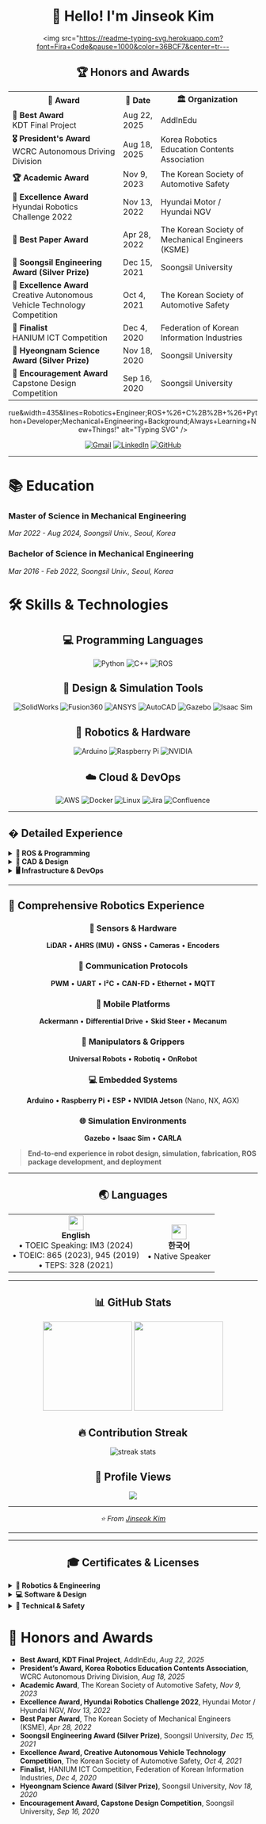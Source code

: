 <div align="center">
  
# 👋 Hello! I'm Jinseok Kim

<img src="https://readme-typing-svg.herokuapp.com?font=Fira+Code&pause=1000&color=36BCF7&center=tr---

<div align="center">

## 🏆 Honors and Awards

</div>

<table align="center">
<tr>
<th>🏅 Award</th>
<th>📅 Date</th>
<th>🏛️ Organization</th>
</tr>
<tr>
<td><b>🥇 Best Award</b><br>KDT Final Project</td>
<td>Aug 22, 2025</td>
<td>AddInEdu</td>
</tr>
<tr>
<td><b>🎖️ President's Award</b><br>WCRC Autonomous Driving Division</td>
<td>Aug 18, 2025</td>
<td>Korea Robotics Education Contents Association</td>
</tr>
<tr>
<td><b>🏆 Academic Award</b></td>
<td>Nov 9, 2023</td>
<td>The Korean Society of Automotive Safety</td>
</tr>
<tr>
<td><b>🥈 Excellence Award</b><br>Hyundai Robotics Challenge 2022</td>
<td>Nov 13, 2022</td>
<td>Hyundai Motor / Hyundai NGV</td>
</tr>
<tr>
<td><b>📝 Best Paper Award</b></td>
<td>Apr 28, 2022</td>
<td>The Korean Society of Mechanical Engineers (KSME)</td>
</tr>
<tr>
<td><b>🥈 Soongsil Engineering Award (Silver Prize)</b></td>
<td>Dec 15, 2021</td>
<td>Soongsil University</td>
</tr>
<tr>
<td><b>🥈 Excellence Award</b><br>Creative Autonomous Vehicle Technology Competition</td>
<td>Oct 4, 2021</td>
<td>The Korean Society of Automotive Safety</td>
</tr>
<tr>
<td><b>🏅 Finalist</b><br>HANIUM ICT Competition</td>
<td>Dec 4, 2020</td>
<td>Federation of Korean Information Industries</td>
</tr>
<tr>
<td><b>🥈 Hyeongnam Science Award (Silver Prize)</b></td>
<td>Nov 18, 2020</td>
<td>Soongsil University</td>
</tr>
<tr>
<td><b>🏅 Encouragement Award</b><br>Capstone Design Competition</td>
<td>Sep 16, 2020</td>
<td>Soongsil University</td>
</tr>
</table>rue&width=435&lines=Robotics+Engineer;ROS+%26+C%2B%2B+%26+Python+Developer;Mechanical+Engineering+Background;Always+Learning+New+Things!" alt="Typing SVG" />

</div>

<div align="center">
  
[![Gmail](https://img.shields.io/badge/Gmail-D14836?style=for-the-badge&logo=gmail&logoColor=white)](mailto:jinseok.kim970@gmail.com)
[![LinkedIn](https://img.shields.io/badge/LinkedIn-0077B5?style=for-the-badge&logo=linkedin&logoColor=white)](#)
[![GitHub](https://img.shields.io/badge/GitHub-100000?style=for-the-badge&logo=github&logoColor=white)](#)

</div>

---

# 📚 Education

### Master of Science in Mechanical Engineering

*Mar 2022 - Aug 2024, Soongsil Univ., Seoul, Korea*


### Bachelor of Science in Mechanical Engineering

*Mar 2016 - Feb 2022, Soongsil Univ., Seoul, Korea*

# 🛠 Skills & Technologies

<div align="center">

## 💻 Programming Languages
![Python](https://img.shields.io/badge/Python-3776AB?style=for-the-badge&logo=python&logoColor=white)
![C++](https://img.shields.io/badge/C++-00599C?style=for-the-badge&logo=cplusplus&logoColor=white)
![ROS](https://img.shields.io/badge/ROS-22314E?style=for-the-badge&logo=ros&logoColor=white)

## 🔧 Design & Simulation Tools
![SolidWorks](https://img.shields.io/badge/SolidWorks-FF0000?style=for-the-badge&logo=solidworks&logoColor=white)
![Fusion360](https://img.shields.io/badge/Fusion%20360-FF6600?style=for-the-badge&logo=autodesk&logoColor=white)
![ANSYS](https://img.shields.io/badge/ANSYS-FFB71B?style=for-the-badge&logo=ansys&logoColor=black)
![AutoCAD](https://img.shields.io/badge/AutoCAD-E51050?style=for-the-badge&logo=autodesk&logoColor=white)
![Gazebo](https://img.shields.io/badge/Gazebo-FF6600?style=for-the-badge&logo=gazebo&logoColor=white)
![Isaac Sim](https://img.shields.io/badge/Isaac%20Sim-76B900?style=for-the-badge&logo=nvidia&logoColor=white)

## 🤖 Robotics & Hardware
![Arduino](https://img.shields.io/badge/Arduino-00979D?style=for-the-badge&logo=arduino&logoColor=white)
![Raspberry Pi](https://img.shields.io/badge/Raspberry%20Pi-A22846?style=for-the-badge&logo=raspberry-pi&logoColor=white)
![NVIDIA](https://img.shields.io/badge/NVIDIA%20Jetson-76B900?style=for-the-badge&logo=nvidia&logoColor=white)

## ☁️ Cloud & DevOps
![AWS](https://img.shields.io/badge/AWS-232F3E?style=for-the-badge&logo=amazon-aws&logoColor=white)
![Docker](https://img.shields.io/badge/Docker-2496ED?style=for-the-badge&logo=docker&logoColor=white)
![Linux](https://img.shields.io/badge/Linux-FCC624?style=for-the-badge&logo=linux&logoColor=black)
![Jira](https://img.shields.io/badge/Jira-0052CC?style=for-the-badge&logo=jira&logoColor=white)
![Confluence](https://img.shields.io/badge/Confluence-172B4D?style=for-the-badge&logo=confluence&logoColor=white)

</div>

---

## � Detailed Experience

<details>
<summary><b>🤖 ROS & Programming</b></summary>
<br>

- Developed most projects and code using **ROS/Ubuntu with Python and C++**
- Experienced in utilizing various **ROS frameworks, packages, and functionalities** related to robotics
- Proficient in **ROS (Kinetic–Noetic) and ROS 2 (Foxy–Jazzy)**

</details>

<details>
<summary><b>🎨 CAD & Design</b></summary>
<br>

- Skilled in **SolidWorks, Fusion 360, ANSYS, and AutoCAD** with experience in mechanical design
- Extensive experience in **3D printing and prototyping** using **Bambu Lab, MakerBot, Cubicon, and Flashforge** printers

</details>

<details>
<summary><b>🖥️ Infrastructure & DevOps</b></summary>
<br>

- Over **12 years of experience with NAS**, including file backup and version control system operation
- Built and managed **virtualized server environments** using **ESXi, Proxmox, and Docker**, with additional experience in **VPS platforms such as AWS**

</details>

---

## 🚀 Comprehensive Robotics Experience

<div align="center">

### 📡 Sensors & Hardware
**LiDAR** • **AHRS (IMU)** • **GNSS** • **Cameras** • **Encoders**

### 🔗 Communication Protocols
**PWM** • **UART** • **I²C** • **CAN-FD** • **Ethernet** • **MQTT**

### 🤖 Mobile Platforms
**Ackermann** • **Differential Drive** • **Skid Steer** • **Mecanum**

### 🦾 Manipulators & Grippers
**Universal Robots** • **Robotiq** • **OnRobot**

### 💻 Embedded Systems
**Arduino** • **Raspberry Pi** • **ESP** • **NVIDIA Jetson** (Nano, NX, AGX)

### 🌐 Simulation Environments
**Gazebo** • **Isaac Sim** • **CARLA**

</div>

> **End-to-end experience in robot design, simulation, fabrication, ROS package development, and deployment**

---

<div align="center">

## 🌏 Languages

<table>
<tr>
<td align="center">
<img src="https://cdnjs.cloudflare.com/ajax/libs/flag-icon-css/3.5.0/flags/4x3/us.svg" width="30">
<br><b>English</b>
<br>• TOEIC Speaking: IM3 (2024)
<br>• TOEIC: 865 (2023), 945 (2019)
<br>• TEPS: 328 (2021)
</td>
<td align="center">
<img src="https://cdnjs.cloudflare.com/ajax/libs/flag-icon-css/3.5.0/flags/4x3/kr.svg" width="30">
<br><b>한국어</b>
<br>• Native Speaker
</td>
</tr>
</table>

---

<div align="center">

## 📊 GitHub Stats

<p>
  <img height="180em" src="https://github-readme-stats.vercel.app/api?username=kemjensak&show_icons=true&theme=tokyonight&include_all_commits=true&count_private=true"/>
  <img height="180em" src="https://github-readme-stats.vercel.app/api/top-langs/?username=kemjensak&layout=compact&langs_count=8&theme=tokyonight"/>
</p>

## 🔥 Contribution Streak

<p>
  <img src="https://github-readme-streak-stats.herokuapp.com/?user=kemjensak&theme=tokyonight" alt="streak stats"/>
</p>

## 🎯 Profile Views

![](https://komarev.com/ghpvc/?username=kemjensak&color=blueviolet&style=flat-square)

---

<p align="center">
  <i>⭐️ From <a href="https://github.com/kemjensak">Jinseok Kim</a></i>
</p>

</div></div>

---

---

<div align="center">

## 🎓 Certificates & Licenses

</div>

<details>
<summary><b>🤖 Robotics & Engineering</b></summary>
<br>

- **🤖 Certified Robot Software Developer** - *HRDKorea, Nov 29, 2023*
- **⚙️ Certified Robot Mechanism Developer** - *HRDKorea (Written exam passed)*
- **🔧 Certified Robot Hardware Developer** - *HRDKorea (Written exam passed)*
- **🏗️ Information Processing Craftsman** - *HRDKorea, Jun 11, 2018*

</details>

<details>
<summary><b>💻 Software & Design</b></summary>
<br>

- **🎨 Autodesk Certified User (Fusion 360)** - *Autodesk, Jan 8, 2020*
- **📊 Microsoft Office Specialist (Excel, Word, PowerPoint 2016 Expert)** - *Microsoft, Oct-Jan 2018-2019*
- **💾 Computer Utilization Ability (Level 2)** - *KCCI, Aug 3, 2018*
- **📝 Word Processor Specialist** - *KCCI, Jul 6, 2018*

</details>

<details>
<summary><b>🔧 Technical & Safety</b></summary>
<br>

- **🖥️ PC Maintenance Specialist (Level 2)** - *KICA, Dec 11, 2018*
- **🚜 Forklift Operator License** - *HRDKorea, Nov 30, 2018*

</details>

# 📜 Honors and Awards

- **Best Award, KDT Final Project**, AddInEdu, *Aug 22, 2025*
- **President’s Award, Korea Robotics Education Contents Association**, WCRC Autonomous Driving Division, *Aug 18, 2025*
- **Academic Award**, The Korean Society of Automotive Safety, *Nov 9, 2023*
- **Excellence Award, Hyundai Robotics Challenge 2022**, Hyundai Motor / Hyundai NGV, *Nov 13, 2022*
- **Best Paper Award**, The Korean Society of Mechanical Engineers (KSME), *Apr 28, 2022*
- **Soongsil Engineering Award (Silver Prize)**, Soongsil University, *Dec 15, 2021*
- **Excellence Award, Creative Autonomous Vehicle Technology Competition**, The Korean Society of Automotive Safety, *Oct 4, 2021*
- **Finalist**, HANIUM ICT Competition, Federation of Korean Information Industries, *Dec 4, 2020*
- **Hyeongnam Science Award (Silver Prize)**, Soongsil University, *Nov 18, 2020*
- **Encouragement Award, Capstone Design Competition**, Soongsil University, *Sep 16, 2020*


